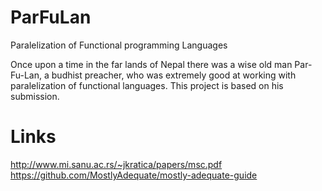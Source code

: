 # ParFuLan
Paralelization of Functional programming Languages

Once upon a time in the far lands of Nepal there was a wise old man Par-Fu-Lan, a budhist preacher, who was extremely good at working with paralelization of functional languages. This project is based on his submission.

# Links
http://www.mi.sanu.ac.rs/~jkratica/papers/msc.pdf
https://github.com/MostlyAdequate/mostly-adequate-guide
